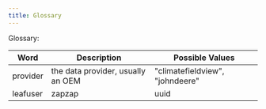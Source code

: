 ```yaml
---
title: Glossary
---
```


Glossary:

| Word | Description | Possible Values |
| ---| --- | --- |
| provider | the data provider, usually an OEM | "climatefieldview", "johndeere" |
| leafuser | zapzap | uuid |

